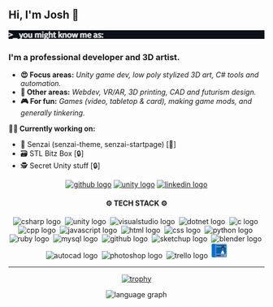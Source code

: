 <h2>Hi, I'm Josh 👋</h2>
<picture>
<img src="https://github.com/lottehime/lottehime/blob/main/assets/typewriter.gif"/>
</picture>
<!--
Gif from:  https://willkessler.github.io/typed-text-gif-maker/
-->
<h3>I'm a professional developer and 3D artist.</h3>

+ <strong>😍 Focus areas:</strong> <i>Unity game dev, low poly stylized 3D art, C# tools and automation.</i>
+ <strong>💪 Other areas:</strong> <i>Webdev, VR/AR, 3D printing, CAD and futurism design.</i>
+ <strong>🎮 For fun:</strong> <i>Games (video, tabletop & card), making game mods, and generally tinkering.</i>

<strong>👨‍💻 Currently working on:</strong>
+ 🌱 Senzai (senzai-theme, senzai-startpage) [👀]
+ 🗃️ STL Bitz Box [🔒]
+ 🕵️ Secret Unity stuff [🔒]

<div align="center">
  
<!--
  <a href="https://lottehime.github.io">
  <img src="https://custom-icon-badges.demolab.com/badge/-portfolio_site-grey?style=for-the-badge&logo=paintbrush&logoColor=white" height="30" alt="portfolio logo" title="My Portfolio" /></a>
-->

  <a href="https://github.com/lottehime?tab=repositories">
  <img src="https://img.shields.io/badge/public_repos-%23121011.svg?style=for-the-badge&logo=github&logoColor=white" height="30" alt="github logo" title="My Public GitHub Repos" /></a>

  <a href="https://assetstore.unity.com/publishers/18386">
  <img src="https://img.shields.io/badge/unity_assets-%23000000.svg?style=for-the-badge&logo=unity&logoColor=white" height="30" alt="unity logo" title="My Unity Asset Store Products" /></a>

  <a href="https://www.linkedin.com/in/joshua-anderson-9329a3ab/">
  <img src="https://img.shields.io/static/v1?message=LinkedIn&logo=linkedin&label=&color=0077B5&logoColor=white&labelColor=&style=for-the-badge" height="30" alt="linkedin logo" title="My LinkedIn Profile" /></a>

</div>

<div align="center">
  <h4>
    ⚙️ TECH STACK ⚙️
  </h4>
  
  <picture><img src="https://skillicons.dev/icons?i=cs" height="30" alt="csharp logo" title="C# Development" /></picture>
  <picture><img width="12" /></picture>
  <picture><img src="https://skillicons.dev/icons?i=unity" height="30" alt="unity logo" title="Unity Development" /></picture>
  <picture><img width="12" /></picture>
  <picture><img src="https://skillicons.dev/icons?i=visualstudio" height="30" alt="visualstudio logo" title="Visual Studio" /></picture>
  <picture><img width="12" /></picture>
  <picture><img src="https://skillicons.dev/icons?i=dotnet" height="30" alt="dotnet logo" title=".Net Development" /></picture>
  <picture><img width="12" /></picture>
  <picture><img src="https://skillicons.dev/icons?i=c" height="30" alt="c logo" title="C Development" /></picture>
  <picture><img width="12" /></picture>
  <picture><img src="https://skillicons.dev/icons?i=cpp" height="30" alt="cpp logo" title="C++ Development" /></picture>
  <picture><img width="12" /></picture>
  <picture><img src="https://skillicons.dev/icons?i=js" height="30" alt="javascript logo" title="JavaScript" /></picture>
  <picture><img width="12" /></picture>
  <picture><img src="https://skillicons.dev/icons?i=html" height="30" alt="html logo" title="HTML" /></picture>
  <picture><img width="12" /></picture>
  <picture><img src="https://skillicons.dev/icons?i=css" height="30" alt="css logo" title="CSS" /></picture>
  <picture><img width="12" /></picture>
  <picture><img src="https://skillicons.dev/icons?i=py" height="30" alt="python logo" title="Python Development" /></picture>
  <picture><img width="12" /></picture>
  <picture><img src="https://skillicons.dev/icons?i=ruby" height="30" alt="ruby logo" title="Ruby" /></picture>
  <picture><img width="12" /></picture>
  <picture><img src="https://skillicons.dev/icons?i=mysql" height="30" alt="mysql logo" title="MySQL" /></picture>
  <picture><img width="12" /></picture>
  <picture><img src="https://skillicons.dev/icons?i=github" height="30" alt="github logo" title="GitHub Management" /></picture>
  <picture><img width="12" /></picture>
  <picture><img src="https://skillicons.dev/icons?i=sketchup" height="30" alt="sketchup logo" title="SketchUp 3D Modeling" /></picture>
  <picture><img width="12" /></picture>
  <picture><img src="https://skillicons.dev/icons?i=blender" height="30" alt="blender logo" title="Blender Sculpting" /></picture>
  <picture><img width="12" /></picture>
  <picture><img src="https://skillicons.dev/icons?i=autocad" height="30" alt="autocad logo" title="AutoCAD &amp; AutoLISP" /></picture>
  <picture><img width="12" /></picture>
  <picture><img src="https://skillicons.dev/icons?i=ps" height="30" alt="photoshop logo" title="Photoshop" /></picture>
  <picture><img width="12" /></picture>
  <picture><img src="https://cdn.simpleicons.org/trello/0052CC" height="30" alt="trello logo" title="Trello Project Management" /></picture>
  <picture><img width="12" /></picture>
  <picture><img src="https://github.com/lottehime/lottehime/blob/main/assets/3d-printer.png" height="30" alt="printer logo" title="3D Printing (FDM/SLA)" /></picture>
  
</div>

------

<div align="center">

  [![trophy](https://github-profile-trophy.vercel.app/?username=lottehime&rank=-B,-C,-?&theme=discord&column=-1)](https://github.com/ryo-ma/github-profile-trophy)

  <img src="http://github-profile-summary-cards.vercel.app/api/cards/repos-per-language?username=lottehime&theme=dracula" height="130"  alt="language graph"/>
  
<!--
  <a href="#">
  <img src="https://streak-stats.demolab.com?user=lottehime&locale=en&mode=daily&theme=dracula&hide_border=false&border_radius=5" height="150" alt="streak graph" />
  </a>
-->

</div>
